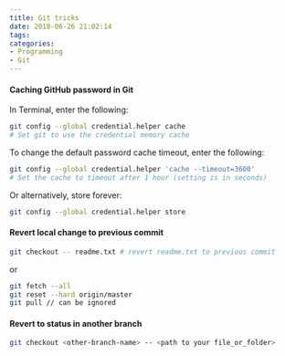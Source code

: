 ```yaml
---
title: Git tricks
date: 2018-06-26 21:02:14
tags:
categories:
- Programming
- Git
---
```

#### Caching GitHub password in Git

In Terminal, enter the following:
```bash
git config --global credential.helper cache
# Set git to use the credential memory cache
```
To change the default password cache timeout, enter the following:
```bash
git config --global credential.helper 'cache --timeout=3600'
# Set the cache to timeout after 1 hour (setting is in seconds)
```

Or alternatively, store forever:
```bash
git config --global credential.helper store
```

#### Revert local change to previous commit
```bash
git checkout -- readme.txt # revert readme.txt to previous commit
```
or
```bash
git fetch --all
git reset --hard origin/master
git pull // can be ignored
```

#### Revert to status in another branch

```bash
git checkout <other-branch-name> -- <path to your file_or_folder>
```
